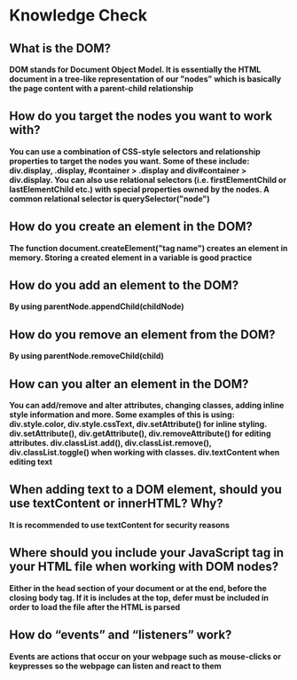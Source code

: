 # Knowledge Check

## What is the DOM?
**DOM stands for Document Object Model. It is essentially the HTML document in a tree-like representation of our "nodes" which is basically the page content with a parent-child relationship**

## How do you target the nodes you want to work with?
**You can use a combination of CSS-style selectors and relationship properties to target the nodes you want. Some of these include: div.display, .display, #container > .display and div#container > div.display. You can also use relational selectors (i.e. firstElementChild or lastElementChild etc.) with special properties owned by the nodes. A common relational selector is querySelector("node")**

## How do you create an element in the DOM?
**The function document.createElement("tag name") creates an element in memory. Storing a created element in a variable is good practice**

## How do you add an element to the DOM?
**By using parentNode.appendChild(childNode)**

## How do you remove an element from the DOM?
**By using parentNode.removeChild(child)**

## How can you alter an element in the DOM?
**You can add/remove and alter attributes, changing classes, adding inline style information and more. Some examples of this is using: div.style.color, div.style.cssText, div.setAttribute() for inline styling. div.setAttribute(), div.getAttribute(), div.removeAttribute() for editing attributes. div.classList.add(), div.classList.remove(), div.classList.toggle() when working with classes. div.textContent when editing text** 

## When adding text to a DOM element, should you use textContent or innerHTML? Why?
**It is recommended to use textContent for security reasons**

## Where should you include your JavaScript tag in your HTML file when working with DOM nodes?
**Either in the head section of your document or at the end, before the closing body tag. If it is includes at the top, defer must be included in order to load the file after the HTML is parsed**

## How do “events” and “listeners” work?
**Events are actions that occur on your webpage such as mouse-clicks or keypresses so the webpage can listen and react to them**